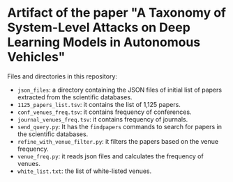 # Artifact of the paper "A Taxonomy of System-Level Attacks on Deep Learning Models in Autonomous Vehicles"

Files and directories in this repository:
- `json_files`: a directory containing the JSON files of initial list of papers extracted from the scientific databases.
- `1125_papers_list.tsv`: it contains the list of 1,125 papers.
- `conf_venues_freq.tsv`: it contains frequency of conferences.
- `journal_venues_freq.tsv`: it contains frequency of journals.
- `send_query.py`: It has the `findpapers` commands to search for papers in the scientific databases.
- `refine_with_venue_filter.py`: it filters the papers based on the venue frequency.
- `venue_freq.py`: it reads json files and calculates the frequency of venues.
- `white_list.txt`: the list of white-listed venues.



